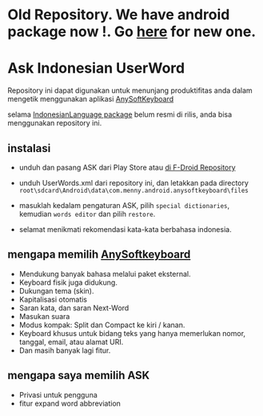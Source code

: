 # Old Repository. We have android package now !. Go [here](https://github.com/azzamsa/LanguagePack) for new one.

# Ask Indonesian UserWord

Repository ini dapat digunakan untuk menunjang produktifitas anda dalam mengetik menggunakan aplikasi [AnySoftKeyboard](https://f-droid.org/packages/com.menny.android.anysoftkeyboard/)

selama [IndonesianLanguage package](https://github.com/azzamsa/ask-indonesian-keyboard) belum resmi di rilis, anda bisa menggunakan repository ini.

## instalasi

- unduh dan pasang ASK dari Play Store atau [di F-Droid Repository](https://f-droid.org/packages/com.menny.android.anysoftkeyboard/)

- unduh UserWords.xml dari repository ini, dan letakkan pada directory `root\sdcard\Android\data\com.menny.android.anysoftkeyboard\files`

- masuklah kedalam pengaturan ASK, pilih `special dictionaries`, kemudian `words editor` dan pilih `restore`.

- selamat menikmati rekomendasi kata-kata berbahasa indonesia.

## mengapa memilih [AnySoftkeyboard](https://anysoftkeyboard.github.io/)

- Mendukung banyak bahasa melalui paket eksternal.
- Keyboard fisik juga didukung.
- Dukungan tema (skin).
- Kapitalisasi otomatis
- Saran kata, dan saran Next-Word
- Masukan suara
- Modus kompak: Split dan Compact ke kiri / kanan.
- Keyboard khusus untuk bidang teks yang hanya memerlukan nomor, tanggal, email, atau alamat URI.
- Dan masih banyak lagi fitur.

## mengapa saya memilih ASK

- Privasi untuk pengguna
- fitur expand word abbreviation

